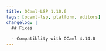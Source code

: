 ```yaml
---
title: OCaml-LSP 1.10.6
tags: [ocaml-lsp, platform, editors]
changelog: |
  ## Fixes
  
  - Compatiblity with OCaml 4.14.0
---
```


